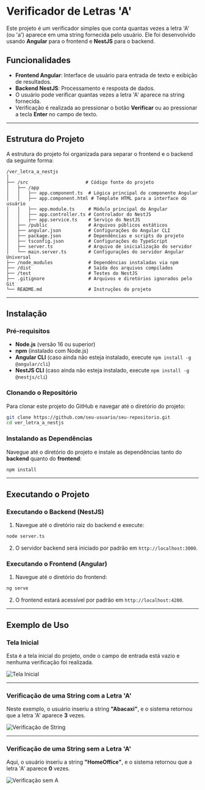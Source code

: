 # Verificador de Letras 'A'

Este projeto é um verificador simples que conta quantas vezes a letra 'A' (ou 'a') aparece em uma string fornecida pelo usuário. Ele foi desenvolvido usando **Angular** para o frontend e **NestJS** para o backend.

## Funcionalidades

- **Frontend Angular**: Interface de usuário para entrada de texto e exibição de resultados.
- **Backend NestJS**: Processamento e resposta de dados.
- O usuário pode verificar quantas vezes a letra 'A' aparece na string fornecida.
- Verificação é realizada ao pressionar o botão **Verificar** ou ao pressionar a tecla **Enter** no campo de texto.

---

## Estrutura do Projeto

A estrutura do projeto foi organizada para separar o frontend e o backend da seguinte forma:

```
/ver_letra_a_nestjs
│
├── /src                     # Código fonte do projeto
│   ├── /app
│   │   ├── app.component.ts  # Lógica principal do componente Angular
│   │   ├── app.component.html # Template HTML para a interface do usuário
│   │   ├── app.module.ts     # Módulo principal do Angular
│   │   ├── app.controller.ts # Controlador do NestJS
│   │   ├── app.service.ts    # Serviço do NestJS
│   ├── /public               # Arquivos públicos estáticos
│   ├── angular.json          # Configurações do Angular CLI
│   ├── package.json          # Dependências e scripts do projeto
│   ├── tsconfig.json         # Configurações do TypeScript
│   ├── server.ts             # Arquivo de inicialização do servidor
│   └── main.server.ts        # Configurações do servidor Angular Universal
├── /node_modules             # Dependências instaladas via npm
├── /dist                     # Saída dos arquivos compilados
├── /test                     # Testes do NestJS
├── .gitignore                # Arquivos e diretórios ignorados pelo Git
└── README.md                 # Instruções do projeto
```

---

## Instalação

### Pré-requisitos

- **Node.js** (versão 16 ou superior)
- **npm** (instalado com Node.js)
- **Angular CLI** (caso ainda não esteja instalado, execute `npm install -g @angular/cli`)
- **NestJS CLI** (caso ainda não esteja instalado, execute `npm install -g @nestjs/cli`)

### Clonando o Repositório

Para clonar este projeto do GitHub e navegar até o diretório do projeto:

```bash
git clone https://github.com/seu-usuario/seu-repositorio.git
cd ver_letra_a_nestjs
```

### Instalando as Dependências

Navegue até o diretório do projeto e instale as dependências tanto do **backend** quanto do **frontend**:

```bash
npm install
```

---

## Executando o Projeto

### Executando o Backend (NestJS)

1. Navegue até o diretório raiz do backend e execute:

```bash
node server.ts
```

2. O servidor backend será iniciado por padrão em `http://localhost:3000`.

### Executando o Frontend (Angular)

1. Navegue até o diretório do frontend:

```bash
ng serve
```

2. O frontend estará acessível por padrão em `http://localhost:4200`.

---

## Exemplo de Uso

### Tela Inicial

Esta é a tela inicial do projeto, onde o campo de entrada está vazio e nenhuma verificação foi realizada.

![Tela Inicial](https://drive.google.com/uc?export=view&id=19oWzVCAEwNGPWl9Y-B4_2EOEuNQh8Y3-)

---

### Verificação de uma String com a Letra 'A'

Neste exemplo, o usuário inseriu a string **"Abacaxi"**, e o sistema retornou que a letra 'A' aparece **3** vezes.

![Verificação de String](https://drive.google.com/uc?export=view&id=1Cu-Fz7QSUlG5_7wEkqDykIyKLvXGisph)

---

### Verificação de uma String sem a Letra 'A'

Aqui, o usuário inseriu a string **"HomeOffice"**, e o sistema retornou que a letra 'A' aparece **0** vezes.

![Verificação sem A](https://drive.google.com/uc?export=view&id=1jG1-UOIa8TiVdm0eaM7-LAkJuFpnQHFS)

